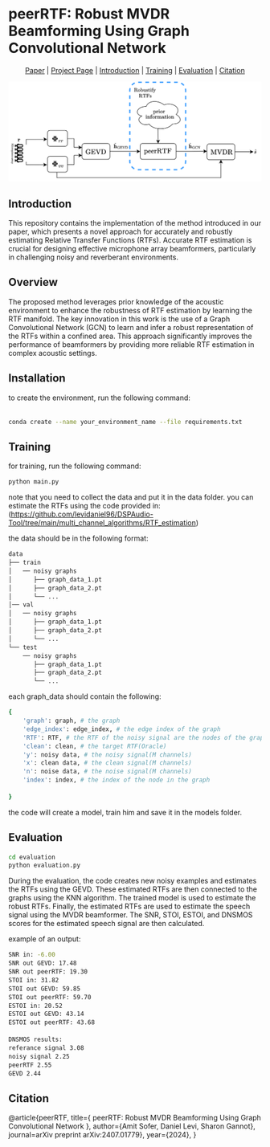 # peerRTF: Robust MVDR Beamforming Using Graph Convolutional Network

<div align="center">

[Paper](https://arxiv.org/abs/2407.01779) |
[Project Page](https://peerrtf.github.io/) |
[Introduction](#introduction) |
[Training](#training) |
[Evaluation](#evaluation) |
[Citation](#citation)

</div>

![](https://github.com/levidaniel96/peerRTF/blob/main/Block_diagram.png)
## Introduction

This repository contains the implementation of the method introduced in our paper, which presents a novel approach for accurately and robustly estimating Relative Transfer Functions (RTFs). Accurate RTF estimation is crucial for designing effective microphone array beamformers, particularly in challenging noisy and reverberant environments.


## Overview

The proposed method leverages prior knowledge of the acoustic environment to enhance the robustness of RTF estimation by learning the RTF manifold. The key innovation in this work is the use of a Graph Convolutional Network (GCN) to learn and infer a robust representation of the RTFs within a confined area. This approach significantly improves the performance of beamformers by providing more reliable RTF estimation in complex acoustic settings.
 
## Installation
 to create the environment, run the following command:
```bash

conda create --name your_environment_name --file requirements.txt
```

## Training

for training, run the following command:

```bash
python main.py
```
note that you need to collect the data and put it in the data folder. 
you can estimate the RTFs using the code provided in:(https://github.com/levidaniel96/DSPAudio-Tool/tree/main/multi_channel_algorithms/RTF_estimation)

the data should be in the following format:
```bash
data
├── train
│   ── noisy graphs
│      ├── graph_data_1.pt
│      ├── graph_data_2.pt
│      └── ...
│── val
│   ── noisy graphs
│      ├── graph_data_1.pt
│      ├── graph_data_2.pt
│      └── ...
└── test
    ── noisy graphs
       ├── graph_data_1.pt
       ├── graph_data_2.pt
       └── ...
```
each graph_data should contain the following:

```bash
{
    'graph': graph, # the graph
    'edge_index': edge_index, # the edge index of the graph
    'RTF': RTF, # the RTF of the noisy signal are the nodes of the graph
    'clean': clean, # the target RTF(Oracle)
    'y': noisy data, # the noisy signal(M channels)
    'x': clean data, # the clean signal(M channels)
    'n': noise data, # the noise signal(M channels)
    'index': index, # the index of the node in the graph

}

```

the code will create a model, train him and save it in the models folder.

## Evaluation

```bash
cd evaluation 
python evaluation.py
```
During the evaluation, the code creates new noisy examples and estimates the RTFs using the GEVD. These estimated RTFs are then connected to the graphs using the KNN algorithm. The trained model is used to estimate the robust RTFs. Finally, the estimated RTFs are used to estimate the speech signal using the MVDR beamformer. The SNR, STOI, ESTOI, and DNSMOS scores for the estimated speech signal are then calculated.

example of an output:
```bash
SNR in: -6.00
SNR out GEVD: 17.48
SNR out peerRTF: 19.30
STOI in: 31.82
STOI out GEVD: 59.85
STOI out peerRTF: 59.70
ESTOI in: 20.52
ESTOI out GEVD: 43.14
ESTOI out peerRTF: 43.68

DNSMOS results:
referance signal 3.08
noisy signal 2.25
peerRTF 2.55
GEVD 2.44
```
## Citation

@article{peerRTF,
  title={	peerRTF: Robust MVDR Beamforming Using Graph Convolutional Network },
  author={Amit Sofer, Daniel Levi, Sharon Gannot},
  journal=arXiv preprint arXiv:2407.01779},
  year={2024},
}
